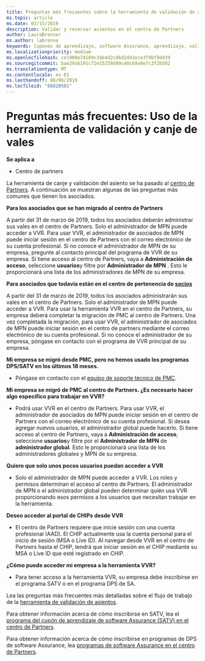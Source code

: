 ```yaml
---
title: Preguntas más frecuentes sobre la herramienta de validación de asientos | Centro de Partners
ms.topic: article
ms.date: 03/15/2019
description: Validar y reservar asientos en el centro de Partners
author: LauraBrenner
ms.author: labrenne
keywords: Cupones de aprendizaje, software Assurance, aprendizaje, validar vales, reservar justificante
ms.localizationpriority: medium
ms.openlocfilehash: ce1908e74169c3de4d2cd6d2d43ece379bf9d439
ms.sourcegitcommit: bae29ab191c72e15259d99c40c69a9e7c3f2b502
ms.translationtype: MT
ms.contentlocale: es-ES
ms.lasthandoff: 08/06/2019
ms.locfileid: "68820501"
---
```

# <a name="faq-using-the-voucher-validation-and-redemption-tool"></a>Preguntas más frecuentes: Uso de la herramienta de validación y canje de vales 

**Se aplica a**

- Centro de partners

La herramienta de canje y validación del asiento se ha pasado al [centro de Partners](https://partner.microsoft.com/pcv/dashboard/overview). A continuación se muestran algunas de las preguntas más comunes que tienen los asociados. 

**Para los asociados que se han migrado al centro de Partners**

 A partir del 31 de marzo de 2019, todos los asociados deberán administrar sus vales en el centro de Partners. Solo el administrador de MPN puede acceder a VVR. Para usar VVR, el administrador de asociados de MPN puede iniciar sesión en el centro de Partners con el correo electrónico de su cuenta profesional. Si no conoce el administrador de MPN de su empresa, pregunte al contacto principal del programa de VVR de su empresa.  Si tiene acceso al centro de Partners, vaya a **Administración de acceso**, seleccione **usuarios**y filtre por **Administrador de MPN** . Esto le proporcionará una lista de los administradores de MPN de su empresa.  

**Para asociados que todavía están en el centro de pertenencia de [socios](https://partner.microsoft.com/)**

A partir del 31 de marzo de 2019, todos los asociados administrarán sus vales en el centro de Partners. Solo el administrador de MPN puede acceder a VVR. Para usar la herramienta VVR en el centro de Partners, su empresa deberá completar la migración de PMC al centro de Partners. Una vez completada la migración, para usar VVR, el administrador de asociados de MPN puede iniciar sesión en el centro de partners mediante el correo electrónico de su cuenta profesional. Si no conoce el administrador de su empresa, póngase en contacto con el programa de VVR principal de su empresa.  


**Mi empresa se migró desde PMC, pero no hemos usado los programas DPS/SATV en los últimos 18 meses.**

- Póngase en contacto con el [equipo de soporte técnico de PMC](mailto:proghelp@microsoft.com). 


**Mi empresa se migró de PMC al centro de Partners. ¿Es necesario hacer algo específico para trabajar en VVR?** 

- Podrá usar VVR en el centro de Partners.  Para usar VVR, el administrador de asociados de MPN puede iniciar sesión en el centro de Partners con el correo electrónico de su cuenta profesional. Si desea agregar nuevos usuarios, el administrador global puede hacerlo. Si tiene acceso al centro de Partners, vaya a **Administración de acceso**, seleccione **usuarios**y filtre por el **Administrador de MPN** de **administrador global**. Esto le proporcionará una lista de los administradores globales y MPN de su empresa.  

**Quiero que solo unos pocos usuarios puedan acceder a VVR**

- Solo el administrador de MPN puede acceder a VVR. Los roles y permisos determinan el acceso al centro de Partners. El administrador de MPN o el administrador global pueden determinar quién usa VVR proporcionando esos permisos a los usuarios que necesitan trabajar en la herramienta.

**Deseo acceder al portal de CHIPs desde VVR**

- El centro de Partners requiere que inicie sesión con una cuenta profesional (AAD).  El CHIP actualmente usa la cuenta personal para el inicio de sesión (MSA o Live ID).  Al navegar desde VVR en el centro de Partners hasta el CHIP, tendrá que iniciar sesión en el CHIP mediante su MSA o Live ID que esté registrado en CHIP.

**¿Cómo puede acceder mi empresa a la herramienta VVR?**

- Para tener acceso a la herramienta VVR, su empresa debe inscribirse en el programa SATV o en el programa DPS de SA.

Lea las preguntas más frecuentes más detalladas sobre el flujo de trabajo de la [herramienta de validación de asientos](https://query.prod.cms.rt.microsoft.com/cms/api/am/binary/RE3kz5o).

Para obtener información acerca de cómo inscribirse en SATV, lea el [programa del cupón de aprendizaje de software Assurance (SATV) en el centro de Partners](software-assurance-satv.md).

Para obtener información acerca de cómo inscribirse en programas de DPS de software Assurance, lea [programas de software Assurance en el centro de Partners](software-assurance-dps.md).

